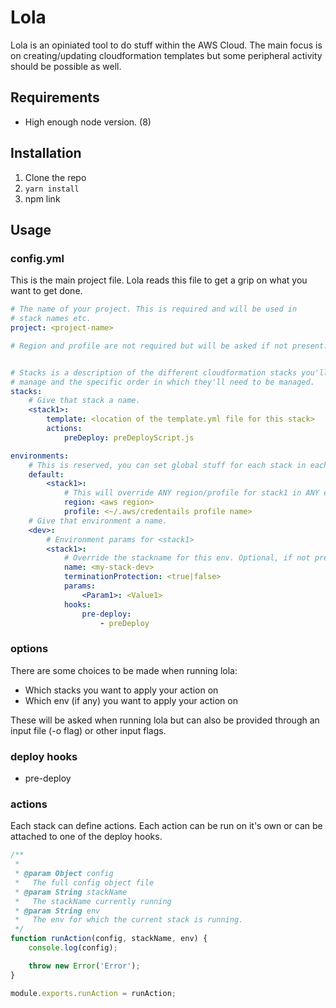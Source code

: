 # Lola

Lola is an opiniated tool to do stuff within the AWS Cloud. The main focus is on creating/updating cloudformation templates but some peripheral activity should be possible as well.

## Requirements

- High enough node version. (8)

## Installation

1. Clone the repo
2. ```yarn install```
3. npm link

## Usage

### config.yml

This is the main project file. Lola reads this file to get a grip on what you want to get done.

```yml
# The name of your project. This is required and will be used in
# stack names etc.
project: <project-name>

# Region and profile are not required but will be asked if not present.


# Stacks is a description of the different cloudformation stacks you'll want to
# manage and the specific order in which they'll need to be managed.
stacks:
    # Give that stack a name.
    <stack1>:
        template: <location of the template.yml file for this stack>
        actions:
            preDeploy: preDeployScript.js

environments:
    # This is reserved, you can set global stuff for each stack in each env
    default:
        <stack1>:
            # This will override ANY region/profile for stack1 in ANY env below
            region: <aws region>
            profile: <~/.aws/credentails profile name>
    # Give that environment a name.
    <dev>:
        # Environment params for <stack1>
        <stack1>:
            # Override the stackname for this env. Optional, if not present lola generates one.
            name: <my-stack-dev>
            terminationProtection: <true|false>
            params:
                <Param1>: <Value1>
            hooks:
                pre-deploy:
                    - preDeploy
```

### options

There are some choices to be made when running lola:

* Which stacks you want to apply your action on
* Which env (if any) you want to apply your action on

These will be asked when running lola but can also be provided through an input file (-o flag) or other input flags.

### deploy hooks

- pre-deploy

### actions

Each stack can define actions. Each action can be run on it's own or can be attached to one of the deploy hooks.


```js
/**
 *
 * @param Object config
 *   The full config object file
 * @param String stackName
 *   The stackName currently running
 * @param String env
 *   The env for which the current stack is running.
 */
function runAction(config, stackName, env) {
    console.log(config);

    throw new Error('Error');
}

module.exports.runAction = runAction;
```